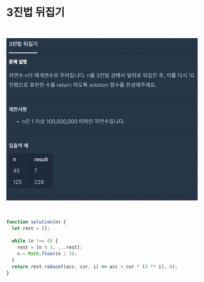 # 3진법 뒤집기

<br>

![3진법 뒤집기](../Images/알고리즘/3진법뒤집기.gif)

<br>

```jsx
function solution(n) {
  let rest = [];

  while (n !== 0) {
    rest = [n % 3, ...rest];
    n = Math.floor(n / 3);
  }
  return rest.reduce((acc, cur, i) => acc + cur * (3 ** i), 0);
}
```